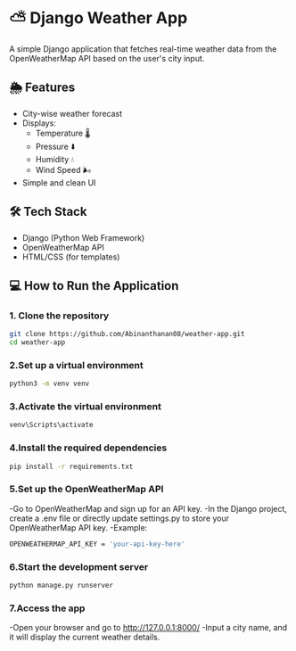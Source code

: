 # ⛅ Django Weather App

A simple Django application that fetches real-time weather data from the OpenWeatherMap API based on the user's city input.

## 🌦 Features

- City-wise weather forecast
- Displays:
  - Temperature 🌡️
  - Pressure ⬇️
  - Humidity 💧
  - Wind Speed 🌬️
- Simple and clean UI

## 🛠 Tech Stack

- Django (Python Web Framework)
- OpenWeatherMap API
- HTML/CSS (for templates)

## 💻 How to Run the Application

### 1. Clone the repository
```bash
git clone https://github.com/Abinanthanan08/weather-app.git
cd weather-app
```
### 2.Set up a virtual environment
```bash
python3 -m venv venv
```
### 3.Activate the virtual environment
```bash
venv\Scripts\activate
```
### 4.Install the required dependencies
```bash
pip install -r requirements.txt
```
### 5.Set up the OpenWeatherMap API
-Go to OpenWeatherMap and sign up for an API key.
-In the Django project, create a .env file or directly update settings.py to store your OpenWeatherMap API key.
-Example:
```bash
OPENWEATHERMAP_API_KEY = 'your-api-key-here'
```
### 6.Start the development server
```bash
python manage.py runserver
```
### 7.Access the app
-Open your browser and go to http://127.0.0.1:8000/
-Input a city name, and it will display the current weather details.





